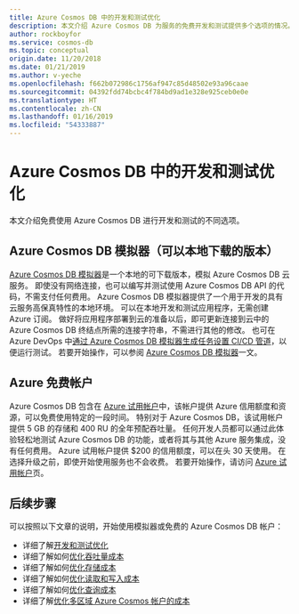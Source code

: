 ```yaml
---
title: Azure Cosmos DB 中的开发和测试优化
description: 本文介绍 Azure Cosmos DB 为服务的免费开发和测试提供多个选项的情况。
author: rockboyfor
ms.service: cosmos-db
ms.topic: conceptual
origin.date: 11/20/2018
ms.date: 01/21/2019
ms.author: v-yeche
ms.openlocfilehash: f662b072986c1756af947c85d48502e93a96caae
ms.sourcegitcommit: 04392fdd74bcbc4f784bd9ad1e328e925ceb0e0e
ms.translationtype: HT
ms.contentlocale: zh-CN
ms.lasthandoff: 01/16/2019
ms.locfileid: "54333887"
---
```

# <a name="optimizing-for-development-and-testing-in-azure-cosmos-db"></a>Azure Cosmos DB 中的开发和测试优化

本文介绍免费使用 Azure Cosmos DB 进行开发和测试的不同选项。

## <a name="azure-cosmos-db-emulator-locally-downloadable-version"></a>Azure Cosmos DB 模拟器（可以本地下载的版本）

[Azure Cosmos DB 模拟器](local-emulator.md)是一个本地的可下载版本，模拟 Azure Cosmos DB 云服务。 即使没有网络连接，也可以编写并测试使用 Azure Cosmos DB API 的代码，不需支付任何费用。 Azure Cosmos DB 模拟器提供了一个用于开发的具有云服务高保真特性的本地环境。 可以在本地开发和测试应用程序，无需创建 Azure 订阅。 做好将应用程序部署到云的准备以后，即可更新连接到云中的 Azure Cosmos DB 终结点所需的连接字符串，不需进行其他的修改。 也可在 Azure DevOps 中[通过 Azure Cosmos DB 模拟器生成任务设置 CI/CD 管道](tutorial-setup-ci-cd.md)，以便运行测试。 若要开始操作，可以参阅 [Azure Cosmos DB 模拟器](local-emulator.md)一文。

<!--Not Available on ## Try Azure Cosmos DB for free-->
<!--Not Available on [Try Azure Cosmos DB for free](https://www.azure.cn/try/cosmosdb/)-->

## <a name="azure-free-account"></a>Azure 免费帐户

Azure Cosmos DB 包含在 [Azure 试用帐户](https://www.azure.cn/pricing/1rmb-trial)中，该帐户提供 Azure 信用额度和资源，可以免费使用特定的一段时间。 特别对于 Azure Cosmos DB，该试用帐户提供 5 GB 的存储和 400 RU 的全年预配吞吐量。 任何开发人员都可以通过此体验轻松地测试 Azure Cosmos DB 的功能，或者将其与其他 Azure 服务集成，没有任何费用。 Azure 试用帐户提供 $200 的信用额度，可以在头 30 天使用。 在选择升级之前，即使开始使用服务也不会收费。 若要开始操作，请访问 [Azure 试用帐户](https://www.azure.cn/pricing/1rmb-trial)页。

## <a name="next-steps"></a>后续步骤

可以按照以下文章的说明，开始使用模拟器或免费的 Azure Cosmos DB 帐户：

* 详细了解[开发和测试优化](optimize-dev-test.md)
* 详细了解如何[优化吞吐量成本](optimize-cost-throughput.md)
* 详细了解如何[优化存储成本](optimize-cost-storage.md)
* 详细了解如何[优化读取和写入成本](optimize-cost-reads-writes.md)
* 详细了解如何[优化查询成本](optimize-cost-queries.md)
* 详细了解[优化多区域 Azure Cosmos 帐户的成本](optimize-cost-regions.md)

<!-- Update_Description: update meta properties -->